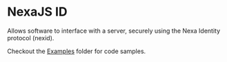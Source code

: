 # NexaJS ID

Allows software to interface with a server, securely using the Nexa Identity protocol (nexid).

Checkout the [Examples](/packages/id/examples) folder for code samples.
